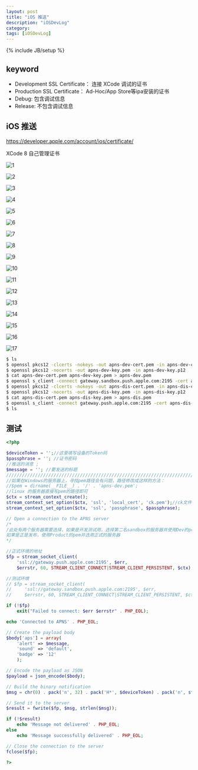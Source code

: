 ```yaml
---
layout: post
title: "iOS 推送"
description: "iOSDevLog"
category: 
tags: [iOSDevLog]
---
```

{% include JB/setup %}

## keyword

* Development SSL Certificate： 连接 XCode 调试的证书
* Production SSL Certificate：  Ad-Hoc/App Store等ipa安装的证书
* Debug:                        包含调试信息
* Release:                      不包含调试信息


## iOS 推送

<https://developer.apple.com/account/ios/certificate/>

XCode 8 自己管理证书

![1](/assets/images/iOS/push/1.png)

![2](/assets/images/iOS/push/2.png)

![3](/assets/images/iOS/push/3.png)

![4](/assets/images/iOS/push/4.png)

![5](/assets/images/iOS/push/5.png)

![6](/assets/images/iOS/push/6.png)

![7](/assets/images/iOS/push/7.png)

![8](/assets/images/iOS/push/8.png)

![9](/assets/images/iOS/push/9.png)

![10](/assets/images/iOS/push/10.png)

![11](/assets/images/iOS/push/11.png)

![12](/assets/images/iOS/push/12.png)

![13](/assets/images/iOS/push/13.png)

![14](/assets/images/iOS/push/14.png)

![15](/assets/images/iOS/push/15.png)

![16](/assets/images/iOS/push/16.png)

![17](/assets/images/iOS/push/17.png)

```bash
$ ls
$ openssl pkcs12 -clcerts -nokeys -out apns-dev-cert.pem -in apns-dev-cert.p12
$ openssl pkcs12 -nocerts -out apns-dev-key.pem -in apns-dev-key.p12
$ cat apns-dev-cert.pem apns-dev-key.pem > apns-dev.pem
$ openssl s_client -connect gateway.sandbox.push.apple.com:2195 -cert apns-dev-cert.pem -key apns-dev-key.pem
$ openssl pkcs12 -clcerts -nokeys -out apns-dis-cert.pem -in apns-dis-cert.p12
$ openssl pkcs12 -nocerts -out apns-dis-key.pem -in apns-dis-key.p12
$ cat apns-dis-cert.pem apns-dis-key.pem > apns-dis.pem
$ openssl s_client -connect gateway.push.apple.com:2195 -cert apns-dis-cert.pem -key apns-dis-key.pem
$ ls
```

## 测试

```php
<?php

$deviceToken = '';//这里填写设备的Token码
$passphrase = ''; //证书密码
//推送的消息 ;
$message = ''; //要发送的标题
////////////////////////////////////////////////////////////////////////////////
//如果在Windows的服务器上，寻找pem路径会有问题，路径修改成这样的方法：
//$pem = dirname(__FILE__) . '/' . 'apns-dev.pem';
//linux 的服务器直接写pem的路径即可
$ctx = stream_context_create();
stream_context_set_option($ctx, 'ssl', 'local_cert', 'ck.pem');//ck文件
stream_context_set_option($ctx, 'ssl', 'passphrase', $passphrase);

// Open a connection to the APNS server
/*
/此处有两个服务器需要选择，如果是开发测试用，选择第二名sandbox的服务器并使用Dev的pem证书，
如果是正是发布，使用Product的pem并选用正式的服务器	
*/

//正式环境的地址
$fp = stream_socket_client(
    'ssl://gateway.push.apple.com:2195', $err,
    $errstr, 60, STREAM_CLIENT_CONNECT|STREAM_CLIENT_PERSISTENT, $ctx);

//测试环境
// $fp = stream_socket_client(
//     'ssl://gateway.sandbox.push.apple.com:2195', $err,
//     $errstr, 60, STREAM_CLIENT_CONNECT|STREAM_CLIENT_PERSISTENT, $ctx);

if (!$fp)
    exit("Failed to connect: $err $errstr" . PHP_EOL);

echo 'Connected to APNS' . PHP_EOL;

// Create the payload body
$body['aps'] = array(
    'alert' => $message,
    'sound' => 'default',
    'badge' => '12'
    );

// Encode the payload as JSON
$payload = json_encode($body);

// Build the binary notification
$msg = chr(0) . pack('n', 32) . pack('H*', $deviceToken) . pack('n', strlen($payload)) . $payload;

// Send it to the server
$result = fwrite($fp, $msg, strlen($msg));

if (!$result)
    echo 'Message not delivered' . PHP_EOL;
else
    echo 'Message successfully delivered' . PHP_EOL;

// Close the connection to the server
fclose($fp);
    
?>
```
